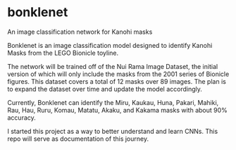 # bonklenet
An image classification network for Kanohi masks

Bonklenet is an image classification model designed to identify Kanohi Masks from the LEGO Bionicle toyline.

The network will be trained off of the Nui Rama Image Dataset, the initial version of which will only include the masks from the 2001 series of Bionicle figures. 
This dataset covers a total of 12 masks over 89 images. The plan is to expand the dataset over time and update the model accordingly.

Currently, Bonklenet can identify the Miru, Kaukau, Huna, Pakari, Mahiki, Rau, Hau, Ruru, Komau, Matatu, Akaku, and Kakama masks with about 90% accuracy.

I started this project as a way to better understand and learn CNNs. This repo will serve as documentation of this journey.
